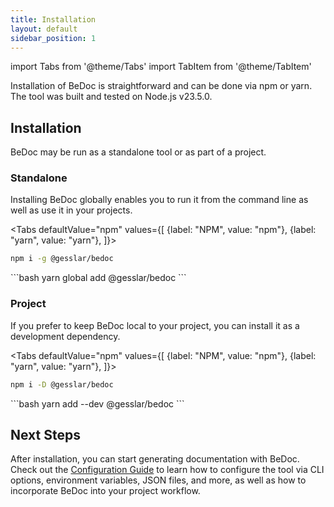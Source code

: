 ```yaml
---
title: Installation
layout: default
sidebar_position: 1
---
```


import Tabs from '@theme/Tabs'
import TabItem from '@theme/TabItem'

Installation of BeDoc is straightforward and can be done via npm or yarn. The
tool was built and tested on Node.js v23.5.0.

## Installation

BeDoc may be run as a standalone tool or as part of a project.

### Standalone

Installing BeDoc globally enables you to run it from the command line as well
as use it in your projects.

<Tabs
  defaultValue="npm"
  values={[
    {label: "NPM", value: "npm"},
    {label: "yarn", value: "yarn"},
  ]}>
  <TabItem value="npm">
  ```bash
  npm i -g @gesslar/bedoc
  ```
  </TabItem>
  <TabItem value="yarn">
  ```bash
  yarn global add @gesslar/bedoc
  ```
  </TabItem>
</Tabs>

### Project

If you prefer to keep BeDoc local to your project, you can install it as a
development dependency.

<Tabs
  defaultValue="npm"
  values={[
    {label: "NPM", value: "npm"},
    {label: "yarn", value: "yarn"},
  ]}>
  <TabItem value="npm">
  ```bash
 npm i -D @gesslar/bedoc
  ```
  </TabItem>
  <TabItem value="yarn">
  ```bash
 yarn add --dev @gesslar/bedoc
  ```
  </TabItem>
</Tabs>

## Next Steps

After installation, you can start generating documentation with BeDoc. Check
out the [Configuration Guide](configuration) to learn how to configure the
tool via CLI options, environment variables, JSON files, and more, as well
as how to incorporate BeDoc into your project workflow.

